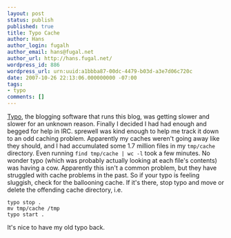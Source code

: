 ```yaml
---
layout: post
status: publish
published: true
title: Typo Cache
author: Hans
author_login: fugalh
author_email: hans@fugal.net
author_url: http://hans.fugal.net/
wordpress_id: 886
wordpress_url: urn:uuid:a1bbba87-00dc-4479-b03d-a3e7d06c720c
date: 2007-10-26 22:13:06.000000000 -07:00
tags:
- typo
comments: []
---
```

<p><a href="http://typosphere.org/">Typo</a>, the blogging software that runs this blog, was getting slower and slower for an unknown reason. Finally I decided I had had enough and begged for help in IRC. sprewell was kind enough to help me track it down to an odd caching problem. Apparently my caches weren't going away like they should, and I had accumulated some 1.7 million files in my <code>tmp/cache</code> directory. Even running <code>find tmp/cache | wc -l</code> took a few minutes. No wonder typo (which was probably actually looking at each file's contents) was having a cow. Apparently this isn't a common problem, but they have struggled with cache problems in the past. So if your typo is feeling sluggish, check for the ballooning cache. If it's there, stop typo and move or delete the offending cache directory, i.e.</p>

<pre><code>typo stop .
mv tmp/cache /tmp
typo start .
</code></pre>

<p>It's nice to have my old typo back.</p>
